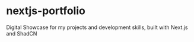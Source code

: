 # nextjs-portfolio
Digital Showcase for my projects and development skills, built with Next.js and ShadCN
